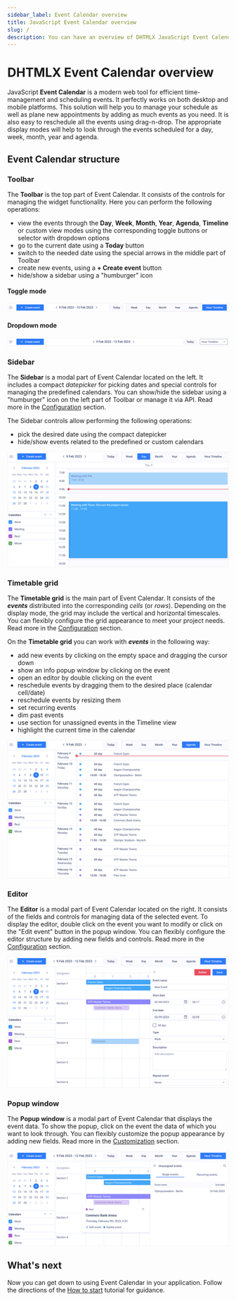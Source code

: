 ```yaml
---
sidebar_label: Event Calendar overview
title: JavaScript Event Calendar overview
slug: /
description: You can have an overview of DHTMLX JavaScript Event Calendar library in the documentation. Browse developer guides and API reference, try out code examples and live demos, and download a free 30-day evaluation version of DHTMLX Event Calendar.
---
```


# DHTMLX Event Calendar overview

JavaScript **Event Calendar** is a modern web tool for efficient time-management and scheduling events. It perfectly works on both desktop and mobile platforms. This solution will help you to manage your schedule as well as plane new appointments by adding as much events as you need. It is also easy to reschedule all the events using drag-n-drop. The appropriate display modes will help to look through the events scheduled for a day, week, month, year and agenda.

## Event Calendar structure

### Toolbar

The **Toolbar** is the top part of Event Calendar. It consists of the controls for managing the widget functionality. Here you can perform the following operations:

- view the events through the **Day**, **Week**, **Month**, **Year**, **Agenda**, **Timeline** or custom view modes using the corresponding toggle buttons or selector with dropdown options
- go to the current date using a **Today** button
- switch to the needed date using the special arrows in the middle part of Toolbar
- create new events, using a **+ Create event** button
- hide/show a sidebar using a "humburger" icon

#### Toggle mode

![Event Calendar Toolbar](assets/001_toolbar.png)

#### Dropdown mode

![Event Calendar Toolbar](assets/001_toolbar(2).png)

### Sidebar

The **Sidebar** is a modal part of Event Calendar located on the left. It includes a compact *datepicker* for picking dates and special controls for managing the predefined calendars. You can show/hide the sidebar using a "humburger" icon on the left part of Toolbar or manage it via API. Read more in the [Configuration](./guides/configuration/#sidebar) section.

The Sidebar controls allow performing the following operations:

- pick the desired date using the compact datepicker
- hide/show events related to the predefined or custom calendars

![Event Calendar Sidebar](assets/002_sidebar.png)

### Timetable grid

The **Timetable grid** is the main part of Event Calendar. It consists of the ***events*** distributed into the corresponding *cells* (or *rows*). Depending on the display mode, the grid may include the vertical and horizontal timescales. You can flexibly configure the grid appearance to meet your project needs. Read more in the [Configuration](./guides/configuration/#timetable-grid) section.

On the **Timetable grid** you can work with ***events*** in the following way:

- add new events by clicking on the empty space and dragging the cursor down
- show an info popup window by clicking on the event
- open an editor by double clicking on the event
- reschedule events by dragging them to the desired place (calendar cell/date) 
- reschedule events by resizing them
- set recurring events
- dim past events
- use section for unassigned events in the Timeline view
- highlight the current time in the calendar

![Event Calendar Grid](assets/003_grid.png)

### Editor

The **Editor** is a modal part of Event Calendar located on the right. It consists of the fields and controls for managing data of the selected event. To display the editor, double click on the event you want to modify or click on the "Edit event" button in the popup window. You can flexibly configure the editor structure by adding new fields and controls. Read more in the [Configuration](./guides/configuration#editor) section.

![Event Calendar Editor](assets/004_editor.png)

### Popup window

The **Popup window** is a modal part of Event Calendar that displays the event data. To show the popup, click on the event the data of which you want to look through. You can flexibly customize the popup appearance by adding new fields. Read more in the [Customization](./guides/customization/#custom-events-popups-and-timescale-header) section.

![Event Calendar Popup](assets/005_popup.png)

## What's next

Now you can get down to using Event Calendar in your application. Follow the directions of the [How to start](./how_to_start) tutorial for guidance.